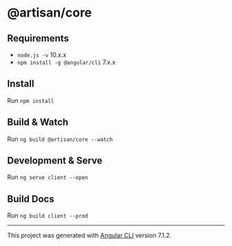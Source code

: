 # @artisan/core

## Requirements

* `node.js -v`  10.x.x
* `npm install -g @angular/cli`  7.x.x

## Install

Run `npm install`

## Build & Watch

Run `ng build @artisan/core --watch`

## Development & Serve

Run `ng serve client --open`

## Build Docs

Run `ng build client --prod`
___

This project was generated with [Angular CLI](https://github.com/angular/angular-cli) version 7.1.2.

<!--

## Development server

Run `ng serve` for a dev server. Navigate to `http://localhost:4200/`. The app will automatically reload if you change any of the source files.

## Code scaffolding

Run `ng generate component component-name` to generate a new component. You can also use `ng generate directive|pipe|service|class|guard|interface|enum|module`.

## Build

Run `ng build` to build the project. The build artifacts will be stored in the `dist/` directory. Use the `--prod` flag for a production build.

## Running unit tests

Run `ng test` to execute the unit tests via [Karma](https://karma-runner.github.io).

## Running end-to-end tests

Run `ng e2e` to execute the end-to-end tests via [Protractor](http://www.protractortest.org/).

## Further help

To get more help on the Angular CLI use `ng help` or go check out the [Angular CLI README](https://github.com/angular/angular-cli/blob/master/README.md).

-->